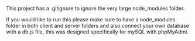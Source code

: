 This project has a .gitignore to ignore the very large node_modules folder. 

If you would like to run this please make sure to have a node_modules folder in both client and server folders and also connect your own database with a db.js file, this was designed specifically for mySQL with phpMyAdmi.
